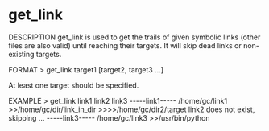 get_link
========

DESCRIPTION
get_link is used to get the trails of given symbolic links (other files are also valid) until reaching their targets.
It will skip dead links or non-existing targets.

FORMAT
\> get_link target1 [target2, target3 ...]

At least one target should be specified.

EXAMPLE
\> get_link link1 link2 link3
-----link1-----
/home/gc/link1
\>\>/home/gc/dir/link\_in\_dir
\>\>\>\>/home/gc/dir2/target
link2 does not exist, skipping ...
-----link3-----
/home/gc/link3
\>\>/usr/bin/python
